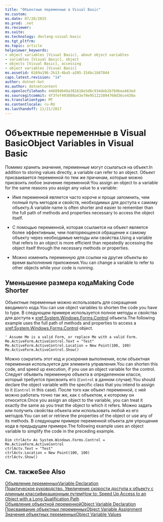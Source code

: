 ```yaml
---
title: "Объектные переменные в Visual Basic"
ms.custom: 
ms.date: 07/20/2015
ms.prod: .net
ms.reviewer: 
ms.suite: 
ms.technology: devlang-visual-basic
ms.tgt_pltfrm: 
ms.topic: article
helpviewer_keywords:
- object variables [Visual Basic], about object variables
- variables [Visual Basic], object
- objects [Visual Basic], accessing
- object variables [Visual Basic]
ms.assetid: 6169a196-2b13-4ba5-a205-154bc1b87844
caps.latest.revision: "14"
author: dotnet-bot
ms.author: dotnetcontent
ms.openlocfilehash: 44689d649a381618e5d6c934deb2b7b9bea463ed
ms.sourcegitcommit: 4f3fef493080a43e70e951223894768d36ce430a
ms.translationtype: MT
ms.contentlocale: ru-RU
ms.lasthandoff: 11/21/2017
---
```

# <a name="object-variables-in-visual-basic"></a><span data-ttu-id="555e2-102">Объектные переменные в Visual Basic</span><span class="sxs-lookup"><span data-stu-id="555e2-102">Object Variables in Visual Basic</span></span>
<span data-ttu-id="555e2-103">Помимо хранить значения, переменные могут ссылаться на объект.</span><span class="sxs-lookup"><span data-stu-id="555e2-103">In addition to storing values directly, a variable can refer to an object.</span></span> <span data-ttu-id="555e2-104">Объект присваивается переменной по тем же причинам, которые можно присвоить любое значение переменной:</span><span class="sxs-lookup"><span data-stu-id="555e2-104">You assign an object to a variable for the same reasons you assign any value to a variable:</span></span>  
  
-   <span data-ttu-id="555e2-105">Имя переменной является часто короче и проще запомнить, чем полный путь методов и свойств, необходимых для доступа к самому объекту.</span><span class="sxs-lookup"><span data-stu-id="555e2-105">A variable name is often shorter and easier to remember than the full path of methods and properties necessary to access the object itself.</span></span>  
  
-   <span data-ttu-id="555e2-106">С помощью переменной, которая ссылается на объект является более эффективным, чем повторяющееся обращение к самому объекту через необходимые методы или свойства.</span><span class="sxs-lookup"><span data-stu-id="555e2-106">Using a variable that refers to an object is more efficient than repeatedly accessing the object itself through the necessary methods or properties.</span></span>  
  
-   <span data-ttu-id="555e2-107">Можно изменить переменную для ссылки на другие объекты во время выполнения приложения.</span><span class="sxs-lookup"><span data-stu-id="555e2-107">You can change a variable to refer to other objects while your code is running.</span></span>  
  
## <a name="making-code-shorter"></a><span data-ttu-id="555e2-108">Уменьшение размера кода</span><span class="sxs-lookup"><span data-stu-id="555e2-108">Making Code Shorter</span></span>  
 <span data-ttu-id="555e2-109">Объектные переменные можно использовать для сокращения вводимого кода.</span><span class="sxs-lookup"><span data-stu-id="555e2-109">You can use object variables to shorten the code you have to type.</span></span> <span data-ttu-id="555e2-110">В следующем примере используется полное методы и свойства для доступа к <xref:System.Windows.Forms.Control> объекта.</span><span class="sxs-lookup"><span data-stu-id="555e2-110">The following example uses the full path of methods and properties to access a <xref:System.Windows.Forms.Control> object.</span></span>  
  
```  
' Assume Me is a valid Form, or replace Me with a valid Form.  
Me.ActiveForm.ActiveControl.Text = "Test"  
Me.ActiveForm.ActiveControl.Location = New Point(100, 100)  
Me.ActiveForm.ActiveControl.Show()  
```  
  
 <span data-ttu-id="555e2-111">Можно сократить этот код и ускорения выполнения, если объектная переменная используется для элемента управления.</span><span class="sxs-lookup"><span data-stu-id="555e2-111">You can shorten this code, and speed up execution, if you use an object variable for the control.</span></span> <span data-ttu-id="555e2-112">Следует объявить переменную объекта в определенном классе, который требуется присвоить его (`Control` в данном случае).</span><span class="sxs-lookup"><span data-stu-id="555e2-112">You should declare the object variable with the specific class that you intend to assign to it (`Control` in this case).</span></span> <span data-ttu-id="555e2-113">После того как объект переменной, с ней можно работать точно так же, как с объектом, к которому он относится.</span><span class="sxs-lookup"><span data-stu-id="555e2-113">Once you assign an object to the variable, you can treat it exactly the same as you treat the object to which it refers.</span></span> <span data-ttu-id="555e2-114">Можно задать или получить свойства объекта или использовать любой из его методов.</span><span class="sxs-lookup"><span data-stu-id="555e2-114">You can set or retrieve the properties of the object or use any of its methods.</span></span> <span data-ttu-id="555e2-115">В следующем примере переменной объекта для упрощения кода в предыдущем примере.</span><span class="sxs-lookup"><span data-stu-id="555e2-115">The following example uses an object variable to simplify the code in the preceding example.</span></span>  
  
```  
Dim ctrlActv As System.Windows.Forms.Control = Me.ActiveForm.ActiveControl  
ctrlActv.Text = "Test"  
ctrlActv.Location = New Point(100, 100)  
ctrlActv.Show()  
```  
  
## <a name="see-also"></a><span data-ttu-id="555e2-116">См. также</span><span class="sxs-lookup"><span data-stu-id="555e2-116">See Also</span></span>  
 [<span data-ttu-id="555e2-117">Объявление переменных</span><span class="sxs-lookup"><span data-stu-id="555e2-117">Variable Declaration</span></span>](../../../../visual-basic/programming-guide/language-features/variables/variable-declaration.md)  
 [<span data-ttu-id="555e2-118">Практическое руководство. Увеличение скорости доступа к объекту с длинным классификационным путем</span><span class="sxs-lookup"><span data-stu-id="555e2-118">How to: Speed Up Access to an Object with a Long Qualification Path</span></span>](../../../../visual-basic/programming-guide/language-features/variables/how-to-speed-up-access-to-an-object-with-a-long-qualification-path.md)  
 [<span data-ttu-id="555e2-119">Объявление объектной переменной</span><span class="sxs-lookup"><span data-stu-id="555e2-119">Object Variable Declaration</span></span>](../../../../visual-basic/programming-guide/language-features/variables/object-variable-declaration.md)  
 [<span data-ttu-id="555e2-120">Присваивание объектных переменных</span><span class="sxs-lookup"><span data-stu-id="555e2-120">Object Variable Assignment</span></span>](../../../../visual-basic/programming-guide/language-features/variables/object-variable-assignment.md)  
 [<span data-ttu-id="555e2-121">Значения объектных переменных</span><span class="sxs-lookup"><span data-stu-id="555e2-121">Object Variable Values</span></span>](../../../../visual-basic/programming-guide/language-features/variables/object-variable-values.md)
